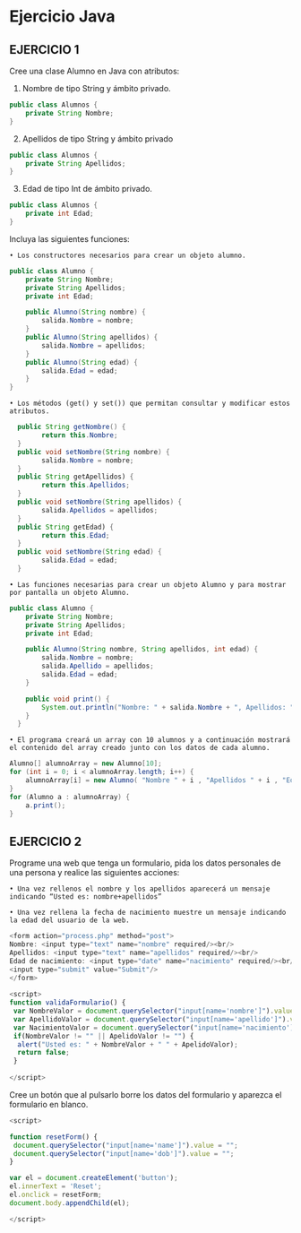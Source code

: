 # Ejercicio Java

## EJERCICIO 1

Cree una clase Alumno en Java con atributos:

   1. Nombre de tipo String y ámbito privado.
```java
public class Alumnos {
    private String Nombre;
}
```

   2. Apellidos de tipo String y ámbito privado
```java
public class Alumnos {
    private String Apellidos;
}
```

   3. Edad de tipo Int de ámbito privado.
```java
public class Alumnos {
    private int Edad;
}
```

Incluya las siguientes funciones:

	• Los constructores necesarios para crear un objeto alumno.
```java
public class Alumno {
    private String Nombre;
    private String Apellidos;
    private int Edad;

    public Alumno(String nombre) {
        salida.Nombre = nombre;
    }
    public Alumno(String apellidos) {
        salida.Nombre = apellidos;
    }
    public Alumno(String edad) {
        salida.Edad = edad;
    }
}
```

	• Los métodos (get() y set()) que permitan consultar y modificar estos atributos.
```java  
  public String getNombre() {
        return this.Nombre;
  }
  public void setNombre(String nombre) {
        salida.Nombre = nombre;
  }
  public String getApellidos) {
        return this.Apellidos;
  }
  public void setNombre(String apellidos) {
        salida.Apellidos = apellidos;
  }
  public String getEdad) {
        return this.Edad;
  }
  public void setNombre(String edad) {
        salida.Edad = edad;
  }
```
  
	• Las funciones necesarias para crear un objeto Alumno y para mostrar por pantalla un objeto Alumno.
	
```java  
public class Alumno {
    private String Nombre;
    private String Apellidos;
    private int Edad;

    public Alumno(String nombre, String apellidos, int edad) {
        salida.Nombre = nombre;
        salida.Apellido = apellidos;
        salida.Edad = edad;
    }

    public void print() {
        System.out.println("Nombre: " + salida.Nombre + ", Apellidos: " + salida.Apellidos + ", Edad: " + salida.Edad); 
    }
  }
```
	• El programa creará un array con 10 alumnos y a continuación mostrará el contenido del array creado junto con los datos de cada alumno.

```java 
Alumno[] alumnoArray = new Alumno[10];
for (int i = 0; i < alumnoArray.length; i++) {
    alumnoArray[i] = new Alumno( "Nombre " + i , "Apellidos " + i , "Edad " + i );
}
for (Alumno a : alumnoArray) {
    a.print();
}
```

## EJERCICIO 2

Programe una web que tenga un formulario, pida los datos personales de una persona y realice las siguientes acciones:

	• Una vez rellenos el nombre y los apellidos aparecerá un mensaje indicando “Usted es: nombre+apellidos”

	• Una vez rellena la fecha de nacimiento muestre un mensaje indicando la edad del usuario de la web.

```javascript
<form action="process.php" method="post"> 
Nombre: <input type="text" name="nombre" required/><br/> 
Apellidos: <input type="text" name="apellidos" required/><br/> 
Edad de nacimiento: <input type="date" name="nacimiento" required/><br/> 
<input type="submit" value="Submit"/> 
</form> 
 
<script>
function validaFormulario() { 
 var NombreValor = document.querySelector("input[name='nombre']").value; 
 var ApellidoValor = document.querySelector("input[name='apellido']").value; 
 var NacimientoValor = document.querySelector("input[name='nacimiento']").value; 
 if(NombreValor != "" || ApelidoValor != "") { 
  alert("Usted es: " + NombreValor + " " + ApelidoValor); 
  return false; 
 }
 
</script>
```

Cree un botón que al pulsarlo borre los datos del formulario y aparezca el formulario en blanco.

```javascript
<script>

function resetForm() { 
 document.querySelector("input[name='name']").value = "";
 document.querySelector("input[name='dob']").value = "";
}

var el = document.createElement('button');
el.innerText = 'Reset';
el.onclick = resetForm;
document.body.appendChild(el);

</script>
```
